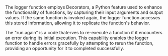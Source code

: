The logger function employs Decorators, a Python feature used to enhance the functionality of functions, by capturing their input arguments and output values. If the same function is invoked again, the logger function accesses this stored information, allowing it to replicate the function's behavior.

The "run again" is a code thaterves to re-execute a function if it encounters an error during its initial execution. This capability enables the logger function to handle errors gracefully by attempting to rerun the function, providing an opportunity for it to completed successfully.
